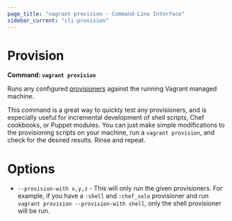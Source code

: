 ```yaml
---
page_title: "vagrant provision - Command-Line Interface"
sidebar_current: "cli-provision"
---
```


# Provision

**Command: `vagrant provision`**

Runs any configured [provisioners](/v2/provisioning/index.html)
against the running Vagrant managed machine.

This command is a great way to quickly test any provisioners, and is especially
useful for incremental development of shell scripts, Chef cookbooks, or Puppet
modules. You can just make simple modifications to the provisioning scripts
on your machine, run a `vagrant provision`, and check for the desired results.
Rinse and repeat.

# Options

* `--provision-with x,y,z` - This will only run the given provisioners. For
  example, if you have a `:shell` and `:chef_solo` provisioner and run
  `vagrant provision --provision-with shell`, only the shell provisioner will
  be run.
